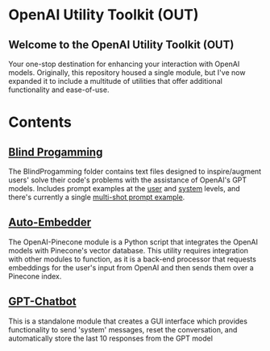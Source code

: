 # OpenAI Utility Toolkit (OUT)

## Welcome to the OpenAI Utility Toolkit (OUT)

Your one-stop destination for enhancing your interaction with OpenAI models. Originally, this repository housed a single module, but I've now expanded it to include a multitude of utilities that offer additional functionality and ease-of-use.

# Contents

## [Blind Progamming](https://github.com/Daethyra/OpenAI-Utility-Toolkit/tree/master/Blind%20Programming)

The BlindProgamming folder contains text files designed to inspire/augment users' solve their code's problems with the assistance of OpenAI's GPT models.
Includes prompt examples at the [user](https://github.com/Daethyra/OpenAI-Utility-Toolkit/blob/Daethyra-patch-1/Blind%20Programming/User-Role_Prompts.md) and [system](https://github.com/Daethyra/OpenAI-Utility-Toolkit/blob/Daethyra-patch-1/Blind%20Programming/System-Role_Prompts.md) levels, and there's currently a single [multi-shot prompt example](https://github.com/Daethyra/OpenAI-Utility-Toolkit/blob/Daethyra-patch-1/Blind%20Programming/multi-shot-prompt-example.md).

## [Auto-Embedder](https://github.com/Daethyra/OpenAI-Utility-Toolkit/blob/master/Auto-Embedder/autoembeds.py)

The OpenAI-Pinecone module is a Python script that integrates the OpenAI models with Pinecone's vector database.
This utility requires integration with other modules to function, as it is a back-end processor that requests embeddings for the user's input from OpenAI and then sends them over a Pinecone index.

## [GPT-Chatbot](https://github.com/Daethyra/OpenAI-Utility-Toolkit/blob/master/GPT-Chatbot/gui.py)

This is a standalone module that creates a GUI interface which provides functionality to send 'system' messages, reset the conversation, and automatically store the last 10 responses from the GPT model
